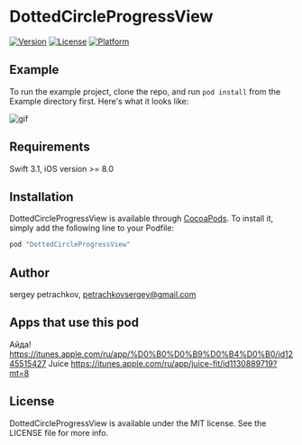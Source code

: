 # DottedCircleProgressView

[![Version](https://img.shields.io/cocoapods/v/DottedCircleProgressView.svg?style=flat)](http://cocoapods.org/pods/DottedCircleProgressView)
[![License](https://img.shields.io/cocoapods/l/DottedCircleProgressView.svg?style=flat)](http://cocoapods.org/pods/DottedCircleProgressView)
[![Platform](https://img.shields.io/cocoapods/p/DottedCircleProgressView.svg?style=flat)](http://cocoapods.org/pods/DottedCircleProgressView)

## Example

To run the example project, clone the repo, and run `pod install` from the Example directory first.
Here's what it looks like:

![gif](http://i.imgur.com/Ke14Iiw.gif)

## Requirements

Swift 3.1, iOS version >= 8.0

## Installation

DottedCircleProgressView is available through [CocoaPods](http://cocoapods.org). To install
it, simply add the following line to your Podfile:

```ruby
pod "DottedCircleProgressView"
```

## Author

sergey petrachkov, petrachkovsergey@gmail.com

## Apps that use this pod

Айда! https://itunes.apple.com/ru/app/%D0%B0%D0%B9%D0%B4%D0%B0/id1245515427
Juice https://itunes.apple.com/ru/app/juice-fit/id1130889719?mt=8

## License

DottedCircleProgressView is available under the MIT license. See the LICENSE file for more info.
